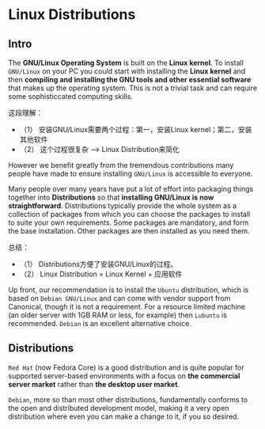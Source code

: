 # Linux Distributions


## Intro

The **GNU/Linux Operating System** is built on the **Linux kernel**. To install `GNU/Linux` on your PC you could start with installing the **Linux kernel** and then **compiling and installing the GNU tools and other essential software** that makes up the operating system. This is not a trivial task and can require some sophisticcated computing skills.

这段理解：

- （1） 安装GNU/Linux需要两个过程：第一，安装Linux kernel；第二，安装其他软件
- （2） 这个过程很复杂  --> Linux Distribution来简化

However we benefit greatly from the tremendous contributions many people have made to ensure installing `GNU/Linux` is accessible to everyone.

Many people over many years have put a lot of effort into packaging things together into **Distributions** so that **installing GNU/Linux is now straightforward**. Distributions typically provide the whole system as a collection of packages from which you can choose the packages to install to suite your own requirements. Some packages are mandatory, and form the base installation. Other packages are then installed as you need them.

总结：

- （1） Distributions方便了安装GNU/Linux的过程。
- （2） Linux Distribution = Linux Kernel + 应用软件

Up front, our recommendation is to install the `Ubuntu` distribution, which is based on `Debian GNU/Linux` and can come with vendor support from Canonical, though it is not a requirement. For a resource limited machine (an older server with 1GB RAM or less, for example) then `Lubuntu` is recommended. `Debian` is an excellent alternative choice.

## Distributions

`Red Hat` (now Fedora Core) is a good distribution and is quite popular for supported server-based environments with a focus on **the commercial server market** rather than **the desktop user market**.

`Debian`, more so than most other distributions, fundamentally conforms to the open and distributed development model, making it a very open distribution where even you can make a change to it, if you so desired.



